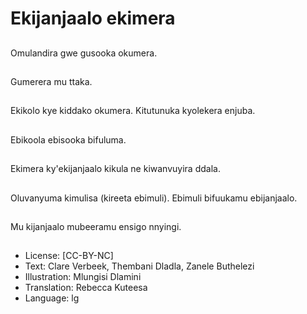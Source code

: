 # Ekijanjaalo ekimera

##
Omulandira gwe
gusooka okumera.

##
Gumerera mu ttaka.

##
Ekikolo kye kiddako
okumera. Kitutunuka
kyolekera enjuba.

##
Ebikoola ebisooka
bifuluma.

##
Ekimera ky'ekijanjaalo
kikula ne kiwanvuyira
ddala.

##
Oluvanyuma kimulisa
(kireeta ebimuli).
Ebimuli bifuukamu
ebijanjaalo.

##
Mu kijanjaalo
mubeeramu ensigo
nnyingi.

##
* License: [CC-BY-NC]
* Text: Clare Verbeek, Thembani Dladla, Zanele Buthelezi
* Illustration: Mlungisi Dlamini
* Translation: Rebecca Kuteesa
* Language: lg
